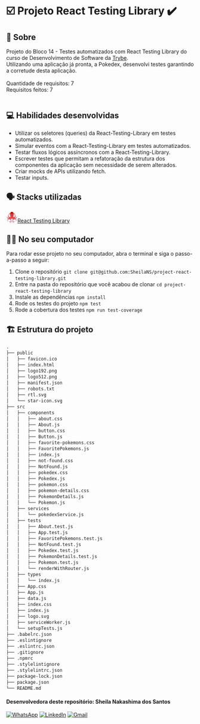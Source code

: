 # :ballot_box_with_check: Projeto React Testing Library :heavy_check_mark:

## :page_facing_up: Sobre

Projeto do Bloco 14 - Testes automatizados com React Testing Library do curso de Desenvolvimento de Software da [Trybe](https://www.betrybe.com).<br>
Utilizando uma aplicação já pronta, a Pokedex, desenvolvi testes garantindo a corretude desta aplicação.<br><br>
Quantidade de requisitos: 7<br>
Requisitos feitos: 7<br><br>

## :computer: Habilidades desenvolvidas

- Utilizar os seletores (queries) da React-Testing-Library em testes automatizados.
- Simular eventos com a React-Testing-Library em testes automatizados.
- Testar fluxos lógicos assíncronos com a React-Testing-Library.
- Escrever testes que permitam a refatoração da estrutura dos componentes da aplicação sem necessidade de serem alterados.
- Criar mocks de APIs utilizando fetch.
- Testar inputs.

## :speaking_head: Stacks utilizadas
<div align="left">
  <a href="https://testing-library.com/docs/react-testing-library/intro/"><img alt="RTL icon" width="30px" src="public/rtl.png" />React Testing Library</a>
</div>

## :woman_technologist: No seu computador
Para rodar esse projeto no seu computador, abra o terminal e siga o passo-a-passo a seguir:

1. Clone o repositório `git clone git@github.com:SheilaNS/project-react-testing-library.git`
2. Entre na pasta do repositório que você acabou de clonar `cd project-react-testing-library`
3. Instale as dependências `npm install`
4. Rode os testes do projeto `npm test`
5. Rode a cobertura dos testes `npm run test-coverage` 

## :building_construction: Estrutura do projeto
```
.
├── public
│   ├── favicon.ico
│   ├── index.html
│   ├── logo192.png
│   ├── logo512.png
│   ├── manifest.json
│   ├── robots.txt
│   ├── rtl.svg
│   └── star-icon.svg
├── src
│   ├── components
│   │   ├── about.css
│   │   ├── About.js
│   │   ├── button.css
│   │   ├── Button.js
│   │   ├── favorite-pokemons.css
│   │   ├── FavoritePokemons.js
│   │   ├── index.js
│   │   ├── not-found.css
│   │   ├── NotFound.js
│   │   ├── pokedex.css
│   │   ├── Pokedex.js
│   │   ├── pokemon.css
│   │   ├── pokemon-details.css
│   │   ├── PokemonDetails.js
│   │   └── Pokemon.js
│   ├── services
│   │   └── pokedexService.js
│   ├── tests
│   │   ├── About.test.js
│   │   ├── App.test.js
│   │   ├── FavoritePokemons.test.js
│   │   ├── NotFound.test.js
│   │   ├── Pokedex.test.js
│   │   ├── PokemonDetails.test.js
│   │   ├── Pokemon.test.js
│   │   └── renderWithRouter.js
│   ├── types
│   │   └── index.js
│   ├── App.css
│   ├── App.js
│   ├── data.js
│   ├── index.css
│   ├── index.js
│   ├── logo.svg
│   ├── serviceWorker.js
│   └── setupTests.js
├── .babelrc.json
├── .eslintignore
├── .eslintrc.json
├── .gitignore
├── .npmrc
├── .stylelintignore
├── .stylelintrc.json
├── package-lock.json
├── package.json
└── README.md
```

 #### Desenvolvedora deste repositório: Sheila Nakashima dos Santos
<a href="https://wa.me/+5511995985416?text=Sheila%20Dev" target="_blank" rel="external"><img src="https://img.shields.io/badge/WhatsApp-25D366?style=for-the-badge&logo=whatsapp&logoColor=white" alt="WhatsApp" height="25px" /></a>
<a href="https://www.linkedin.com/in/sheila-nakashima-dos-santos/" target="_blank" rel="external"><img src="https://img.shields.io/badge/LinkedIn-0077B5?style=for-the-badge&logo=linkedin&logoColor=white" alt="LinkedIn" height="25px"></a>
<a href="mailto:shei.nsantos@gmail.com" target="_blank" rel="external"><img src="https://img.shields.io/badge/Gmail-D14836?style=for-the-badge&logo=gmail&logoColor=white" alt="Gmail" height="25px"></a>